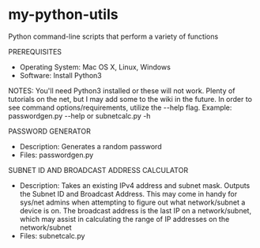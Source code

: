 # my-python-utils
Python command-line scripts that perform a variety of functions

PREREQUISITES
- Operating System: Mac OS X, Linux, Windows
- Software: Install Python3

NOTES: You'll need Python3 installed or these will not work. Plenty of tutorials on the net, but I may add some to the wiki in the future. In order to see command options/requirements, utilize the --help flag. Example: passwordgen.py --help or subnetcalc.py -h

PASSWORD GENERATOR
- Description: Generates a random password
- Files: passwordgen.py

SUBNET ID AND BROADCAST ADDRESS CALCULATOR
- Description: Takes an existing IPv4 address and subnet mask. Outputs the Subnet ID and Broadcast Address. This may come in handy for sys/net admins when attempting to figure out what network/subnet a device is on. The broadcast address is the last IP on a network/subnet, which may assist in calculating the range of IP addresses on the network/subnet
- Files: subnetcalc.py           
